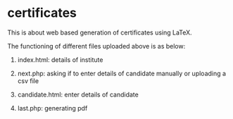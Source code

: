 certificates
============
This is about web based generation of certificates using LaTeX.

The functioning of different files uploaded above is as below:

1. index.html: details of institute

2. next.php: asking if to enter details of candidate manually or uploading a csv file

3. candidate.html: enter details of candidate

4. last.php: generating pdf
